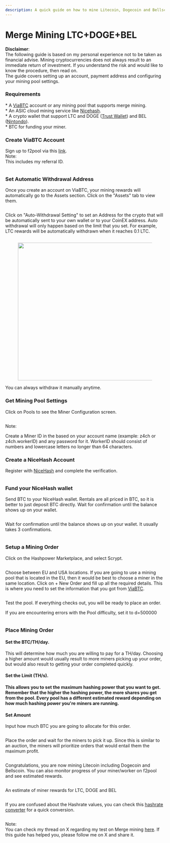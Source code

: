 ```yaml
---
description: A quick guide on how to mine Litecoin, Dogecoin and Bellscoin via Merge Mining
---
```


# Merge Mining LTC+DOGE+BEL

**Disclaimer**:\
The following guide is based on my personal experience not to be taken as financial advise. Mining cryptocurrencies does not always result to an immediate return of investment. If you understand the risk and would like to know the procedure, then read on.\
The guide covers setting up an account, payment address and configuring your mining pool settings.

### Requirements

\* A [ViaBTC](https://www.viabtc.com/signup?refer=1777107) account or any mining pool that supports merge mining.\
\* An ASIC cloud mining service like [Nicehash](https://www.nicehash.com/).\
\* A crypto wallet that support LTC and DOGE ([Trust Wallet](https://trustwallet.com/)) and BEL ([Nintondo](https://nintondo.io/)).\
\* BTC for funding your miner.

### Create ViaBTC Account

Sign up to f2pool via this [link](https://www.viabtc.com/signup?refer=1777107). \
Note:\
This includes my referral ID.

<figure><img src="../.gitbook/assets/image (44).png" alt=""><figcaption></figcaption></figure>

### Set Automatic Withdrawal Address

Once you create an account on ViaBTC, your mining rewards will automatically go to the Assets section. Click on the "Assets" tab to view them.

<figure><img src="../.gitbook/assets/image (45).png" alt=""><figcaption></figcaption></figure>

Click on "Auto-Withdrawal Setting" to set an Address for the crypto that will be automatically sent to your own wallet or to your CoinEX address. Auto withdrawal will only happen based on the limit that you set. For example, LTC rewards will be automatically withdrawn when it reaches 0.1 LTC.

<figure><img src="../.gitbook/assets/image (46).png" alt=""><figcaption></figcaption></figure>

<figure><img src="../.gitbook/assets/image (54).png" alt="" width="436"><figcaption></figcaption></figure>

You can always withdraw it manually anytime.

### Get Mining Pool Settings

Click on Pools to see the Miner Configuration screen.&#x20;

<figure><img src="../.gitbook/assets/image (48).png" alt=""><figcaption></figcaption></figure>

Note:

Create a Miner ID in the based on your account name (example: z4ch or z4ch.workerID) and any password for it. WorkerID should consist of numbers and lowercase letters no longer than 64 characters.



### Create a NiceHash Account

Register with [NiceHash](https://www.nicehash.com/my/register) and complete the verification.

<figure><img src="../.gitbook/assets/image (5).png" alt=""><figcaption></figcaption></figure>

### Fund your NiceHash wallet

Send BTC to your NiceHash wallet. Rentals are all priced in BTC, so it is better to just deposit BTC directly. Wait for confirmation until the balance shows up on your wallet.

<figure><img src="../.gitbook/assets/image (6).png" alt=""><figcaption></figcaption></figure>

Wait for confirmation until the balance shows up on your wallet. It usually takes 3 confirmations.

<figure><img src="../.gitbook/assets/image (7).png" alt=""><figcaption></figcaption></figure>

### Setup a Mining Order

Click on the Hashpower Marketplace, and select Scrypt.&#x20;

<figure><img src="../.gitbook/assets/image (9).png" alt=""><figcaption></figcaption></figure>

Choose between EU and USA locations. If you are going to use a mining pool that is located in the EU, then it would be best to choose a miner in the same location. Click on + New Order and fill up all the required details. This is where you need to set the information that you got from [ViaBTC](https://www.viabtc.com/signup?refer=1777107).

<figure><img src="../.gitbook/assets/image (49).png" alt=""><figcaption></figcaption></figure>

Test the pool. If everything checks out, you will be ready to place an order.

If you are encountering errors with the Pool difficulty, set it to d=500000

<figure><img src="../.gitbook/assets/image (51).png" alt=""><figcaption></figcaption></figure>

### Place Mining Order

#### Set the BTC/TH/day.&#x20;

This will determine how much you are willing to pay for a TH/day. Choosing a higher amount would usually result to more miners picking up your order, but would also result to getting your order completed quickly.

#### Set the Limit (TH/s).

#### This allows you to set the maximum hashing power that you want to get. Remember that the higher the hashing power, the more shares you get from the pool. Every pool has a different estimated reward depending on how much hashing power you're miners are running.

#### Set Amount

Input how much BTC you are going to allocate for this order.

<figure><img src="../.gitbook/assets/image (53).png" alt=""><figcaption></figcaption></figure>

Place the order and wait for the miners to pick it up. Since this is similar to an auction, the miners will prioritize orders that would entail them the maximum profit.

<figure><img src="../.gitbook/assets/image (15).png" alt=""><figcaption></figcaption></figure>

Congratulations, you are now mining Litecoin including Dogecoin and Bellscoin. You can also monitor progress of your miner/worker on f2pool and see estimated rewards.

<figure><img src="../.gitbook/assets/image (16).png" alt=""><figcaption></figcaption></figure>

An estimate of miner rewards for LTC, DOGE and BEL

<figure><img src="../.gitbook/assets/image (17).png" alt=""><figcaption></figcaption></figure>

If you are confused about the Hashrate values, you can check this [hashrate converter](https://minerstat.com/hashrate-converter) for a quick conversion.

<figure><img src="../.gitbook/assets/image (18).png" alt=""><figcaption></figcaption></figure>

Note:\
You can check my thread on X regarding my test on Merge mining [here](https://x.com/ZachZwei/status/1827337318342259115). If this guide has helped you, please follow me on X and share it.
